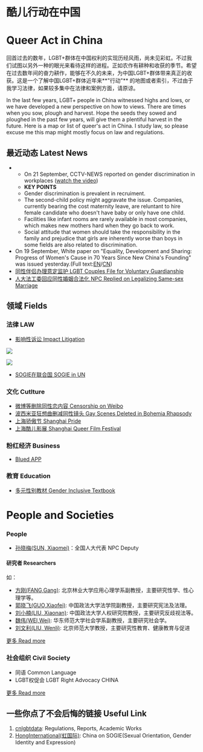 # 酷儿行动在中国
# Queer Act in China

回首过去的数年，LGBT+群体在中国权利的实现历经风雨，尚未见彩虹。不过我们试图以另外一种的眼光来看待这样的进程。正如农作有耕种和收获的季节。希望在过去数年间的奋力耕作，能够在不久的未来，为中国LGBT+群体带来真正的收获。这是一个了解中国LGBT+群体近年来**"行动"** 的地图或者索引，不过由于我学习法律，如果较多集中在法律和案例方面，请原谅。

In the last few years, LGBT+ people in China witnessed highs and lows, or we have developed a new perspective on how to views. There are times when you sow, plough and harvest. Hope the seeds they sowed and ploughed in the past few years, will give them a plentiful harvest in the future. Here is a map or list of queer's act in China. I study law, so please excuse me this map might mostly focus on law and regulations.



## 最近动态 Latest News
* * On 21 September, CCTV-NEWS reported on gender discrimination in workplaces ([watch the video](http://tv.cctv.com/2019/09/21/VIDExitfWmQoDKo0x0X8Vldz190921.shtml))
  * **KEY POINTS**
  * Gender discrimination is prevalent in recruiment.
  * The second-child policy might aggravate the issue. Companies, currently bearing the cost maternity leave, are reluntant to hire female candidate who doesn't have baby or only have one child.
  * Facilities like infant rooms are rarely available in most companies, which makes new mothers hard when they go back to work.
  * Social attitude that women should take the responsibility in the family and prejudice that girls are inherently worse than boys in some fields are also related to discrimination.
* On 19 September, White paper on "Equality, Development and Sharing: Progress of Women's Cause in 70 Years Since New China's Founding" was issued yesterday.(Full text:[EN](http://www.xinhuanet.com/english/2019-09/19/c_138405617.htm)/[CN](http://www.scio.gov.cn/zfbps/32832/Document/1664883/1664883.htm))
* [同性伴侣办理意定监护 LGBT Couples File for Voluntary Guardianship](https://news.cgtn.com/news/2019-08-09/LGBT-couples-in-China-file-for-voluntary-guardianship-J15eC8QcrC/index.html)
* [人大法工委回应同性婚姻合法化 NPC Replied on Legalizing Same-sex Marriage](http://www.lawnewscn.com/news/1566362563143298576)

## 领域 Fields

### 法律 LAW

* [影响性诉讼 Impact Litigation](./litigation.md)

![](http://assets.processon.com/chart_image/5d8480d0e4b016b3d5c4bcac.png)

![](http://assets.processon.com/chart_image/5cc20886e4b0841b8440257f.png)

* [SOGIE在联合国 SOGIE in UN](./un.md)

### 文化 Cutlture

* [微博等删除同性恋内容 Censorship on Weibo](https://supchina.com/2019/04/15/weibo-is-taking-down-posts-hashtagged-les-short-for-lesbian/)
* [波西米亚狂想曲删减同性镜头 Gay Scenes Deleted in Bohemia Rhapsody](https://mp.weixin.qq.com/s/eeOfjjvpi-nJNWqX5h6USQ)
* [上海骄傲节 Shanghai Pride](http://www.shpride.com)
* [上海酷儿影展 Shanghai Queer Film Festival](http://shqff.org)

### 粉红经济 Business
* [Blued APP](https://www.blued.com/cn/)

### 教育 Education
* [多元性别教材 Gender Inclusive Textbook](https://book.douban.com/subject/26824319/)

# People and Societies

### People

* [孙晓梅(SUN, Xiaomei)](http://www.cwu.edu.cn/xww/kyxz/47972.htm)：全国人大代表 NPC Deputy

#### 研究者 Researchers

如：

* [方刚(FANG,Gang)](https://baike.baidu.com/item/方刚/9478294?fr=aladdin): 北京林业大学应用心理学系副教授，主要研究性学、性心理学等。
* [郭晓飞(GUO,Xiaofei)](http://fxy.cupl.edu.cn/info/1091/2610.htm): 中国政法大学法学院副教授，主要研究宪法及法理。
* [刘小楠(LIU, Xiaonan)](http://rqyjy.cupl.edu.cn/info/1031/1702.htm): 中国政法大学人权研究院教授，主要研究反歧视法等。
* [魏伟(WEI,Wei)](https://www.douban.com/note/558790908/): 华东师范大学社会学系副教授，主要研究社会学。
* [刘文利(LIU, Wenli)](http://cicabeq.bnu.edu.cn/cms/14-ti-3-23.htm): 北京师范大学教授，主要研究性教育、健康教育与促进

 [更多 Read more](./yanjiu.md)

### 社会组织 Civil Society

- 同语 Common Language
- LGBT权促会 LGBT Right Advocacy CHINA

[更多 Read more](https://www.chinalgbt.org/organization)


## 一些你点了不会后悔的链接 Useful Link

1. [cnlgbtdata](https://cnlgbtdata.com/): Regulations, Reports, Academic Works
2. [HongInternational(虹国际)](http://rainbowun.org): China on SOGIE(Sexual Orientation, Gender Identity and Expression)

